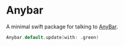 # Anybar

A minimal swift package for talking to [AnyBar](https://github.com/tonsky/AnyBar).

```swift
Anybar.default.update(with: .green)
```
